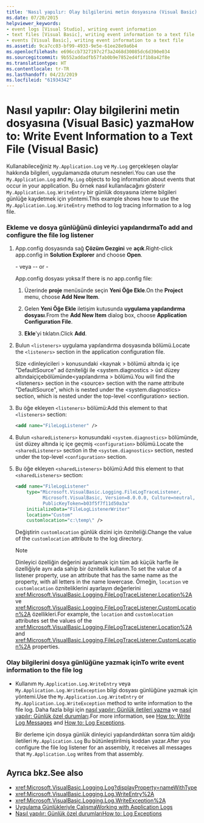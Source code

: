 ```yaml
---
title: 'Nasıl yapılır: Olay bilgilerini metin dosyasına (Visual Basic) yazma'
ms.date: 07/20/2015
helpviewer_keywords:
- event logs [Visual Studio], writing event information
- text files [Visual Basic], writing event information to a text file
- events [Visual Basic], writing event information to a text file
ms.assetid: 9ca7cc03-bf99-4933-9e5e-61ee28e9a6b4
ms.openlocfilehash: e696ccb7327197c2f3a2468d30085dc6d390e034
ms.sourcegitcommit: 9b552addadfb57fab0b9e7852ed4f1f1b8a42f8e
ms.translationtype: HT
ms.contentlocale: tr-TR
ms.lasthandoff: 04/23/2019
ms.locfileid: "61934342"
---
```

# <a name="how-to-write-event-information-to-a-text-file-visual-basic"></a><span data-ttu-id="11fb3-102">Nasıl yapılır: Olay bilgilerini metin dosyasına (Visual Basic) yazma</span><span class="sxs-lookup"><span data-stu-id="11fb3-102">How to: Write Event Information to a Text File (Visual Basic)</span></span>
<span data-ttu-id="11fb3-103">Kullanabileceğiniz `My.Application.Log` ve `My.Log` gerçekleşen olaylar hakkında bilgileri, uygulamanızda oturum nesneleri.</span><span class="sxs-lookup"><span data-stu-id="11fb3-103">You can use the `My.Application.Log` and `My.Log` objects to log information about events that occur in your application.</span></span> <span data-ttu-id="11fb3-104">Bu örnek nasıl kullanılacağını gösterir `My.Application.Log.WriteEntry` bir günlük dosyasına izleme bilgileri günlüğe kaydetmek için yöntemi.</span><span class="sxs-lookup"><span data-stu-id="11fb3-104">This example shows how to use the `My.Application.Log.WriteEntry` method to log tracing information to a log file.</span></span>  
  
### <a name="to-add-and-configure-the-file-log-listener"></a><span data-ttu-id="11fb3-105">Ekleme ve dosya günlüğünü dinleyici yapılandırma</span><span class="sxs-lookup"><span data-stu-id="11fb3-105">To add and configure the file log listener</span></span>  
  
1. <span data-ttu-id="11fb3-106">App.config dosyasında sağ **Çözüm Gezgini** ve **açık**.</span><span class="sxs-lookup"><span data-stu-id="11fb3-106">Right-click app.config in **Solution Explorer** and choose **Open**.</span></span>  
  
     <span data-ttu-id="11fb3-107">\- veya -</span><span class="sxs-lookup"><span data-stu-id="11fb3-107">\- or -</span></span>  
  
     <span data-ttu-id="11fb3-108">App.config dosyası yoksa:</span><span class="sxs-lookup"><span data-stu-id="11fb3-108">If there is no app.config file:</span></span>  
  
    1. <span data-ttu-id="11fb3-109">Üzerinde **proje** menüsünde seçin **Yeni Öğe Ekle**.</span><span class="sxs-lookup"><span data-stu-id="11fb3-109">On the **Project** menu, choose **Add New Item**.</span></span>  
  
    2. <span data-ttu-id="11fb3-110">Gelen **Yeni Öğe Ekle** iletişim kutusunda **uygulama yapılandırma dosyası**.</span><span class="sxs-lookup"><span data-stu-id="11fb3-110">From the **Add New Item** dialog box, choose **Application Configuration File**.</span></span>  
  
    3. <span data-ttu-id="11fb3-111">**Ekle**'yi tıklatın.</span><span class="sxs-lookup"><span data-stu-id="11fb3-111">Click **Add**.</span></span>  
  
2. <span data-ttu-id="11fb3-112">Bulun `<listeners>` uygulama yapılandırma dosyasında bölümü.</span><span class="sxs-lookup"><span data-stu-id="11fb3-112">Locate the `<listeners>` section in the application configuration file.</span></span>  
  
     <span data-ttu-id="11fb3-113">Size \<dinleyicileri > konusundaki \<kaynak > bölümü altında iç içe "DefaultSource" ad özniteliği ile \<system.diagnostics > üst düzey altındaiçiçebölümünde\<yapılandırma > bölümü.</span><span class="sxs-lookup"><span data-stu-id="11fb3-113">You will find the \<listeners> section in the \<source> section with the name attribute "DefaultSource", which is nested under the \<system.diagnostics> section, which is nested under the top-level \<configuration> section.</span></span>  
  
3. <span data-ttu-id="11fb3-114">Bu öğe ekleyen `<listeners>` bölümü:</span><span class="sxs-lookup"><span data-stu-id="11fb3-114">Add this element to that `<listeners>` section:</span></span>  
  
    ```xml  
    <add name="FileLogListener" />  
    ```  
  
4. <span data-ttu-id="11fb3-115">Bulun `<sharedListeners>` konusundaki `<system.diagnostics>` bölümünde, üst düzey altında iç içe geçmiş `<configuration>` bölümü.</span><span class="sxs-lookup"><span data-stu-id="11fb3-115">Locate the `<sharedListeners>` section in the `<system.diagnostics>` section, nested under the top-level `<configuration>` section.</span></span>  
  
5. <span data-ttu-id="11fb3-116">Bu öğe ekleyen `<sharedListeners>` bölümü:</span><span class="sxs-lookup"><span data-stu-id="11fb3-116">Add this element to that `<sharedListeners>` section:</span></span>  
  
    ```xml  
    <add name="FileLogListener"   
        type="Microsoft.VisualBasic.Logging.FileLogTraceListener,   
              Microsoft.VisualBasic, Version=8.0.0.0, Culture=neutral,   
              PublicKeyToken=b03f5f7f11d50a3a"  
        initializeData="FileLogListenerWriter"  
        location="Custom"  
        customlocation="c:\temp\" />  
    ```  
  
     <span data-ttu-id="11fb3-117">Değiştirin `customlocation` günlük dizini için özniteliği.</span><span class="sxs-lookup"><span data-stu-id="11fb3-117">Change the value of the `customlocation` attribute to the log directory.</span></span>  
  
    > [!NOTE]
    >  <span data-ttu-id="11fb3-118">Dinleyici özelliğin değerini ayarlamak için tüm adı küçük harfle ile özelliğiyle aynı ada sahip bir öznitelik kullanın.</span><span class="sxs-lookup"><span data-stu-id="11fb3-118">To set the value of a listener property, use an attribute that has the same name as the property, with all letters in the name lowercase.</span></span> <span data-ttu-id="11fb3-119">Örneğin, `location` ve `customlocation` özniteliklerini ayarlayın değerlerini <xref:Microsoft.VisualBasic.Logging.FileLogTraceListener.Location%2A> ve <xref:Microsoft.VisualBasic.Logging.FileLogTraceListener.CustomLocation%2A> özellikleri.</span><span class="sxs-lookup"><span data-stu-id="11fb3-119">For example, the `location` and `customlocation` attributes set the values of the <xref:Microsoft.VisualBasic.Logging.FileLogTraceListener.Location%2A> and <xref:Microsoft.VisualBasic.Logging.FileLogTraceListener.CustomLocation%2A> properties.</span></span>  
  
### <a name="to-write-event-information-to-the-file-log"></a><span data-ttu-id="11fb3-120">Olay bilgilerini dosya günlüğüne yazmak için</span><span class="sxs-lookup"><span data-stu-id="11fb3-120">To write event information to the file log</span></span>  
  
- <span data-ttu-id="11fb3-121">Kullanım `My.Application.Log.WriteEntry` veya `My.Application.Log.WriteException` bilgi dosyası günlüğüne yazmak için yöntemi.</span><span class="sxs-lookup"><span data-stu-id="11fb3-121">Use the `My.Application.Log.WriteEntry` or `My.Application.Log.WriteException` method to write information to the file log.</span></span> <span data-ttu-id="11fb3-122">Daha fazla bilgi için [nasıl yapılır: Günlük iletileri yazma](../../../../visual-basic/developing-apps/programming/log-info/how-to-write-log-messages.md) ve [nasıl yapılır: Günlük özel durumları](../../../../visual-basic/developing-apps/programming/log-info/how-to-log-exceptions.md).</span><span class="sxs-lookup"><span data-stu-id="11fb3-122">For more information, see [How to: Write Log Messages](../../../../visual-basic/developing-apps/programming/log-info/how-to-write-log-messages.md) and [How to: Log Exceptions](../../../../visual-basic/developing-apps/programming/log-info/how-to-log-exceptions.md).</span></span>  
  
     <span data-ttu-id="11fb3-123">Bir derleme için dosya günlük dinleyici yapılandırdıktan sonra tüm aldığı iletileri `My.Application.Log` Bu bütünleştirilmiş koddan yazar.</span><span class="sxs-lookup"><span data-stu-id="11fb3-123">After you configure the file log listener for an assembly, it receives all messages that `My.Application.Log` writes from that assembly.</span></span>  
  
## <a name="see-also"></a><span data-ttu-id="11fb3-124">Ayrıca bkz.</span><span class="sxs-lookup"><span data-stu-id="11fb3-124">See also</span></span>

- <xref:Microsoft.VisualBasic.Logging.Log?displayProperty=nameWithType>
- <xref:Microsoft.VisualBasic.Logging.Log.WriteEntry%2A>
- <xref:Microsoft.VisualBasic.Logging.Log.WriteException%2A>
- [<span data-ttu-id="11fb3-125">Uygulama Günlükleriyle Çalışma</span><span class="sxs-lookup"><span data-stu-id="11fb3-125">Working with Application Logs</span></span>](../../../../visual-basic/developing-apps/programming/log-info/working-with-application-logs.md)
- [<span data-ttu-id="11fb3-126">Nasıl yapılır: Günlük özel durumları</span><span class="sxs-lookup"><span data-stu-id="11fb3-126">How to: Log Exceptions</span></span>](../../../../visual-basic/developing-apps/programming/log-info/how-to-log-exceptions.md)
